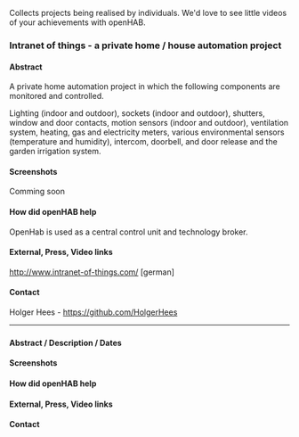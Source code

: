 Collects projects being realised by individuals. We'd love to see little videos of your achievements with openHAB.

### Intranet of things - a private home / house automation project
#### Abstract
A private home automation project in which the following components are monitored and controlled.

Lighting (indoor and outdoor), sockets (indoor and outdoor), shutters, window and door contacts, motion sensors (indoor and outdoor), ventilation system, heating, gas and electricity meters, various environmental sensors (temperature and humidity), intercom, doorbell, and door release and the garden irrigation system.

#### Screenshots
Comming soon

#### How did openHAB help
OpenHab is used as a central control unit and technology broker.

#### External, Press, Video links
http://www.intranet-of-things.com/	[german]

#### Contact
Holger Hees - https://github.com/HolgerHees

<tbd>

***

### <project name>
#### Abstract / Description / Dates
#### Screenshots
#### How did openHAB help
#### External, Press, Video links
#### Contact